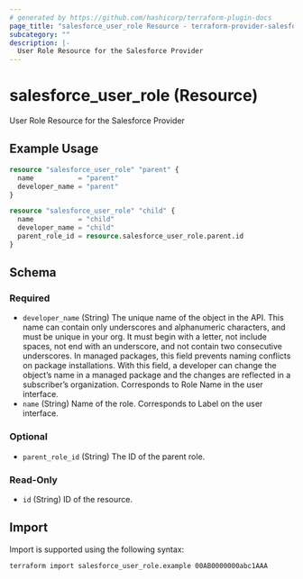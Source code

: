 ```yaml
---
# generated by https://github.com/hashicorp/terraform-plugin-docs
page_title: "salesforce_user_role Resource - terraform-provider-salesforce"
subcategory: ""
description: |-
  User Role Resource for the Salesforce Provider
---
```


# salesforce_user_role (Resource)

User Role Resource for the Salesforce Provider

## Example Usage

```terraform
resource "salesforce_user_role" "parent" {
  name           = "parent"
  developer_name = "parent"
}

resource "salesforce_user_role" "child" {
  name           = "child"
  developer_name = "child"
  parent_role_id = resource.salesforce_user_role.parent.id
}
```

<!-- schema generated by tfplugindocs -->
## Schema

### Required

- `developer_name` (String) The unique name of the object in the API. This name can contain only underscores and alphanumeric characters, and must be unique in your org. It must begin with a letter, not include spaces, not end with an underscore, and not contain two consecutive underscores. In managed packages, this field prevents naming conflicts on package installations. With this field, a developer can change the object’s name in a managed package and the changes are reflected in a subscriber’s organization. Corresponds to Role Name in the user interface.
- `name` (String) Name of the role. Corresponds to Label on the user interface.

### Optional

- `parent_role_id` (String) The ID of the parent role.

### Read-Only

- `id` (String) ID of the resource.

## Import

Import is supported using the following syntax:

```shell
terraform import salesforce_user_role.example 00AB0000000abc1AAA
```
